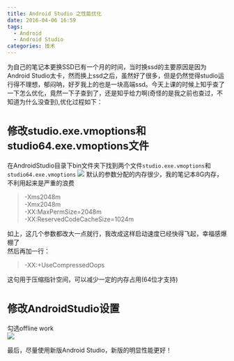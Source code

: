 ```yaml
---
title: Android Studio 之性能优化
date: 2016-04-06 16:59
tags: 
  - Android
  - Android Studio
categories: 技术
---
```

为自己的笔记本更换SSD已有一个月的时间，当时换ssd的主要原因是因为Android Studio太卡，然而换上ssd之后，虽然好了很多，但是仍然觉得studio运行得不理想，郁闷呐，好歹我上的也是一块高端ssd。今天上课的时候上知乎查了一下怎么优化，竟然一下子查到了，还是知乎给力啊(奇怪的是我之前也查过，不知道为什么没查到),优化过程如下：
<!--more-->  
# <small>修改studio.exe.vmoptions和studio64.exe.vmoptions文件</small>  
在AndroidStudio目录下bin文件夹下找到两个文件`studio.exe.vmoptions`和`studio64.exe.vmoptions`
![](http://ww3.sinaimg.cn/large/8127619ajw1f2n6gry45pj20hd032t8q.jpg)
默认的参数分配的内存很少，我的笔记本8G内存，不利用起来是严重的浪费  
>-Xms2048m  
>-Xmx2048m  
>-XX:MaxPermSize=2048m  
>-XX:ReservedCodeCacheSize=1024m  
  
如上，这几个参数都改大一点就行，我改成这样启动速度已经快得飞起，幸福感爆棚了  
然后再加一行：
>-XX:+UseCompressedOops  
  
这句用于压缩指针空间，可以减少一定的内存占用(64位才支持)  
# <small>修改AndroidStudio设置</small>  
勾选offline work  
![](http://ww4.sinaimg.cn/large/8127619agw1f2n5pcjy2sj20un0jbq3x.jpg)  
  
最后，尽量使用新版Android Studio，新版的明显性能更好！
